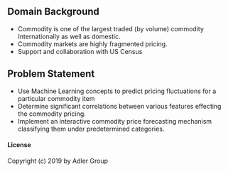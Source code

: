 ## Domain Background
- Commodity is one of the largest traded (by volume) commodity Internationally as well as domestic.
- Commodity markets are highly fragmented pricing.
- Support and collaboration with US Census 

## Problem Statement
- Use Machine Learning concepts to predict pricing fluctuations for a particular commodity item
- Determine significant correlations between various features effecting the commodity pricing.
- Implement an interactive commodity price forecasting mechanism classifying them under predetermined categories.

#### License
Copyright (c) 2019 by Adler Group
